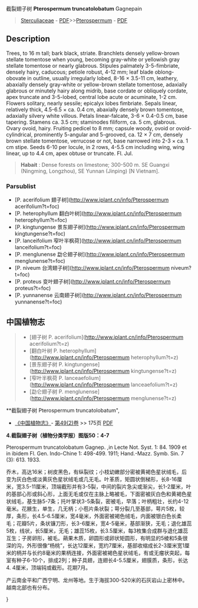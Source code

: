 截裂翅子树 **Pterospermum truncatolobatum** Gagnepain

> [Sterculiaceae](http://www.iplant.cn/info/Sterculiaceae?t=foc) - [PDF](http://www.iplant.cn/foc/pdf/Sterculiaceae.pdf)>>[Pterospermum](http://www.iplant.cn/info/Pterospermum?t=foc) - [PDF](http://www.iplant.cn/foc/pdf/Pterospermum.pdf)

## Description

Trees, to 16 m tall; bark black, striate. Branchlets densely yellow-brown stellate tomentose when young, becoming gray-white or yellowish gray stellate tomentose or nearly glabrous. Stipules palmately 3-5-fimbriate, densely hairy, caducous; petiole robust, 4-12 mm; leaf blade oblong-obovate in outline, usually irregularly lobed, 8-16 × 3.5-11 cm, leathery, abaxially densely gray-white or yellow-brown stellate tomentose, adaxially glabrous or minutely hairy along midrib, base cordate or obliquely cordate, apex truncate and 3-5-lobed, central lobe acute or acuminate, 1-2 cm. Flowers solitary, nearly sessile; epicalyx lobes fimbriate. Sepals linear, relatively thick, 4.5-6.5 × ca. 0.4 cm, abaxially densely brown tomentose, adaxially silvery white villous. Petals linear-falcate, 3-6 × 0.4-0.5 cm, base tapering. Stamens ca. 3.5 cm; staminodes filiform, ca. 5 cm, glabrous. Ovary ovoid, hairy. Fruiting pedicel to 8 mm; capsule woody, ovoid or ovoid-cylindrical, prominently 5-angular and 5-grooved, ca. 12 × 7 cm, densely brown stellate tomentose, verrucose or not, base narrowed into 2-3 × ca. 1 cm stipe. Seeds 6-10 per locule, in 2 rows, 4-5.5 cm including wing, wing linear, up to 4.4 cm, apex obtuse or truncate. Fl. Jul.

> **Habait** : 
> Dense forests on limestone; 300-500 m. SE Guangxi (Ningming, Longzhou), SE Yunnan (Jinping) [N Vietnam].

### Parsublist

* [P.  acerifolium  翅子树](http://www.iplant.cn/info/Pterospermum acerifolium?t=foc)
* [P.  heterophyllum  翻白叶树](http://www.iplant.cn/info/Pterospermum heterophyllum?t=foc)
* [P.  kingtungense  景东翅子树](http://www.iplant.cn/info/Pterospermum kingtungense?t=foc)
* [P.  lanceifolium  窄叶半枫荷](http://www.iplant.cn/info/Pterospermum lanceifolium?t=foc)
* [P.  menglunense  勐仑翅子树](http://www.iplant.cn/info/Pterospermum menglunense?t=foc)
* [P.  niveum  台湾翅子树](http://www.iplant.cn/info/Pterospermum niveum?t=foc)
* [P.  proteus  变叶翅子树](http://www.iplant.cn/info/Pterospermum proteus?t=foc)
* [P.  yunnanense  云南翅子树](http://www.iplant.cn/info/Pterospermum yunnanense?t=foc)

## 中国植物志

> * [翅子树  P.  acerifolium](http://www.iplant.cn/info/Pterospermum acerifolium?t=z)
> * [翻白叶树  P.  heterophyllum](http://www.iplant.cn/info/Pterospermum heterophyllum?t=z)
> * [景东翅子树  P.  kingtungense](http://www.iplant.cn/info/Pterospermum kingtungense?t=z)
> * [窄叶半枫荷  P.  lanceaefolium](http://www.iplant.cn/info/Pterospermum lanceaefolium?t=z)
> * [勐仑翅子树  P.  menglunense](http://www.iplant.cn/info/Pterospermum menglunense?t=z)

**截裂翅子树 Pterospermum truncatolobatum",

* [《中国植物志》](http://www.iplant.cn/frps)- [第49(2)卷](http://www.iplant.cn/frps/vol/49(2)) >> 175页 [PDF](http://www.iplant.cn/frps/pdf/49(2)/175a.PDF)

**4.截裂翅子树（植物分类学报）图版50：4-7**

Pterospermum truncatolobatum Gagnep. ,in Lecte Not. Syst. 1: 84. 1909 et in ibidem Fl. Gen. Indo-Chine 1: 498-499. 1911; Hand.-Mazz. Symb. Sin. 7 (3): 613. 1933.

乔木，高达16米；树皮黑色，有纵裂纹；小枝幼嫩部分密被黄褐色星状绒毛，后变为灰白色或淡黄灰色星状绒毛或几无毛。叶革质，矩圆状倒梯形，长8-16厘米，宽3.5-11厘米，顶端截形并有3-5裂，中间的裂片急尖或渐尖，长1-2厘米，叶的基部心形或斜心形，上面无毛或仅在主脉上略被毛，下面密被灰白色和黄褐色星状绒毛，基生脉5-7条；托叶掌状3-5条裂，密被毛，早落；叶柄粗壮，长约4-12毫米。花腋生，单生，几无柄；小苞片条状裂；萼分裂几至基部，萼片5枚，较厚，条形，长4.5-6.5厘米，宽4毫米，外面密被褐色绒毛，内面被银白色长柔毛；花瓣5片，条状镰刀形，长3-6厘米，宽4-5毫米，基部渐狭，无毛；退化雄蕊5枚，线状，长5厘米，无毛；雄蕊15枚，长3.5厘米，每3枚集合成群与退化雄蕊互生；子房卵形，被毛。蒴果木质，卵圆形或卵状矩圆形，有明显的5棱和5条很深的沟，外形很像“杨桃”，长达12厘米，宽约7厘米，基部收缩成长2-3厘米宽1厘米的柄并与长约8毫米的果柄连接，外面密被褐色星状绒毛，有或无瘤状突起，每室有种子6-10个，排成2列；种子具翅，连翅长4-5.5厘米，翅膜质，条形，长达4. 4厘米，顶端钝或截形。花期7月。

产云南金平和广西宁明、龙州等地。生于海拔300-520米的石灰岩山上密林中。越南北部也有分布。

}